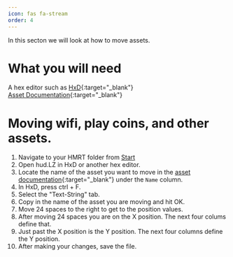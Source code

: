 ```yaml
---
icon: fas fa-stream
order: 4
---
```


In this secton we will look at how to move assets.

# What you will need
A hex editor such as [HxD](https://mh-nexus.de/en/downloads.php?product=HxD20){:target="_blank"}\
[Asset Documentation](https://docs.google.com/spreadsheets/d/1Q-Im3P5zSqNi6zYqaXtyS138hCdcIJDY7WxRt_FWdrg/edit#gid=1696778699&range=A1){:target="_blank"}

# Moving wifi, play coins, and other assets.
1. Navigate to your HMRT folder from [Start](/start#preparing-your-home-menu-for-modifications)
2. Open hud.LZ in HxD or another hex editor.
3. Locate the name of the asset you want to move in the [asset documentation](https://docs.google.com/spreadsheets/d/1Q-Im3P5zSqNi6zYqaXtyS138hCdcIJDY7WxRt_FWdrg/edit#gid=1696778699&range=A1){:target="_blank"} under the `Name` column.
4. In HxD, press ctrl + F.
5. Select the "Text-String" tab.
6. Copy in the name of the asset you are moving and hit OK.
7. Move 24 spaces to the right to get to the position values.
8. After moving 24 spaces you are on the X position. The next four colums define that.
9. Just past the X position is the Y position. The next four columns define the Y position.
10. After making your changes, save the file.
